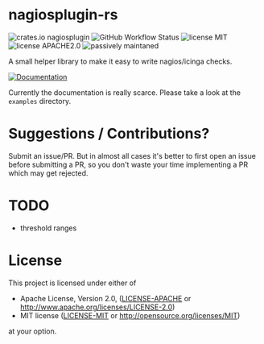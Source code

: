 # nagiosplugin-rs

![crates.io nagiosplugin](https://img.shields.io/badge/crates.io-nagiosplugin-orange)
![GitHub Workflow Status](https://img.shields.io/github/actions/workflow/status/ekranos/nagiosplugin-rs/test.yml?logo=github&label=test)
![license MIT](https://img.shields.io/badge/LICENSE-MIT-green)
![license APACHE2.0](https://img.shields.io/badge/LICENSE-APACHE2.0-green)
![passively maintaned](https://img.shields.io/badge/maintenance-passive-yellow)

A small helper library to make it easy to write nagios/icinga checks.

[![Documentation](https://img.shields.io/badge/Documentation-docs.rs-blue)](https://docs.rs/nagiosplugin)

Currently the documentation is really scarce. Please take a look at the `examples`
directory.

# Suggestions / Contributions?

Submit an issue/PR. But in almost all cases it's better to first open
an issue before submitting a PR, so you don't waste your time implementing
a PR which may get rejected.

# TODO

- threshold ranges

# License

This project is licensed under either of

- Apache License, Version 2.0, ([LICENSE-APACHE](LICENSE-APACHE) or
  http://www.apache.org/licenses/LICENSE-2.0)
- MIT license ([LICENSE-MIT](LICENSE-MIT) or
  http://opensource.org/licenses/MIT)

at your option.
